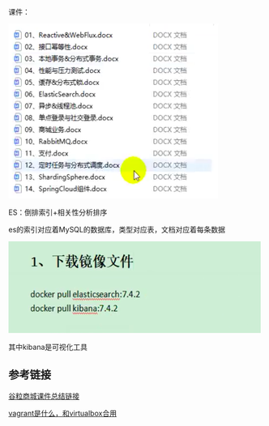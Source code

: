 课件：

![image-20200815163103731](%E8%B0%B7%E7%B2%92%E5%95%86%E5%9F%8E%E5%88%86%E5%B8%83%E5%BC%8F%E7%AF%87.assets/image-20200815163103731.png)



ES：倒排索引+相关性分析排序 

es的索引对应着MySQL的数据库，类型对应表，文档对应着每条数据

![image-20200815225022898](%E8%B0%B7%E7%B2%92%E5%95%86%E5%9F%8E%E5%88%86%E5%B8%83%E5%BC%8F%E7%AF%87.assets/image-20200815225022898.png)

其中kibana是可视化工具

## 参考链接

[谷粒商城课件总结链接](https://blog.csdn.net/hancoder/article/details/106922139)

[vagrant是什么，和virtualbox合用](https://www.jianshu.com/p/0cabd5072b86)